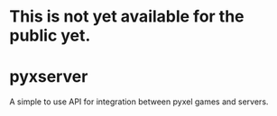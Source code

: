 # This is not yet available for the public yet.
# pyxserver
A simple to use API for integration between pyxel games and servers.
